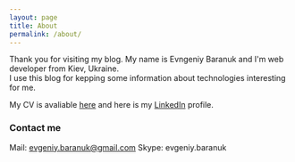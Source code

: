 ```yaml
---
layout: page
title: About
permalink: /about/
---
```


Thank you for visiting my blog. My name is Evngeniy Baranuk and I'm web developer from Kiev, Ukraine.  
I use this blog for kepping some information about technologies interesting for me.

My CV is avaliable [here](https://drive.google.com/open?id=0B8KQVoucFP1PaXpaQVAzQmNIQkE) and here is my [LinkedIn](https://ua.linkedin.com/pub/evgeniy-baranuk/94/5b3/9a2) profile.

### Contact me

Mail: [evgeniy.baranuk@gmail.com](mailto:evgeniy.baranuk@gmail.com)
Skype: evgeniy.baranuk
